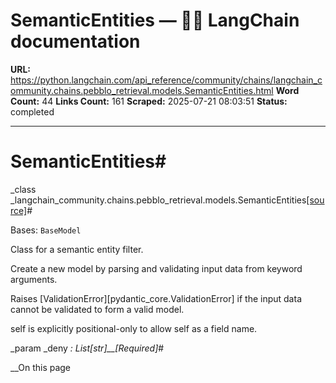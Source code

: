 # SemanticEntities — 🦜🔗 LangChain  documentation

**URL:** https://python.langchain.com/api_reference/community/chains/langchain_community.chains.pebblo_retrieval.models.SemanticEntities.html
**Word Count:** 44
**Links Count:** 161
**Scraped:** 2025-07-21 08:03:51
**Status:** completed

---

# SemanticEntities\#

_class _langchain\_community.chains.pebblo\_retrieval.models.SemanticEntities[\[source\]](https://python.langchain.com/api_reference/_modules/langchain_community/chains/pebblo_retrieval/models.html#SemanticEntities)\#     

Bases: `BaseModel`

Class for a semantic entity filter.

Create a new model by parsing and validating input data from keyword arguments.

Raises \[ValidationError\]\[pydantic\_core.ValidationError\] if the input data cannot be validated to form a valid model.

self is explicitly positional-only to allow self as a field name.

_param _deny _: List\[str\]__\[Required\]_\#     

__On this page